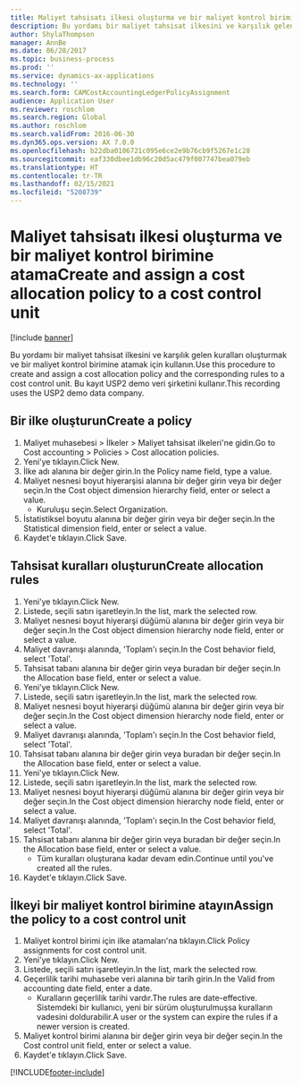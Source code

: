 ```yaml
---
title: Maliyet tahsisatı ilkesi oluşturma ve bir maliyet kontrol birimine atama
description: Bu yordamı bir maliyet tahsisat ilkesini ve karşılık gelen kuralları oluşturmak ve bir maliyet kontrol birimine atamak için kullanın.
author: ShylaThompson
manager: AnnBe
ms.date: 06/28/2017
ms.topic: business-process
ms.prod: ''
ms.service: dynamics-ax-applications
ms.technology: ''
ms.search.form: CAMCostAccountingLedgerPolicyAssignment
audience: Application User
ms.reviewer: roschlom
ms.search.region: Global
ms.author: roschlom
ms.search.validFrom: 2016-06-30
ms.dyn365.ops.version: AX 7.0.0
ms.openlocfilehash: b22dba0106721c095e6ce2e9b76cb9f5267e1c28
ms.sourcegitcommit: eaf330dbee1db96c20d5ac479f007747bea079eb
ms.translationtype: HT
ms.contentlocale: tr-TR
ms.lasthandoff: 02/15/2021
ms.locfileid: "5208739"
---
```

# <a name="create-and-assign-a-cost-allocation-policy-to-a-cost-control-unit"></a><span data-ttu-id="f73c1-103">Maliyet tahsisatı ilkesi oluşturma ve bir maliyet kontrol birimine atama</span><span class="sxs-lookup"><span data-stu-id="f73c1-103">Create and assign a cost allocation policy to a cost control unit</span></span>

[!include [banner](../../includes/banner.md)]

<span data-ttu-id="f73c1-104">Bu yordamı bir maliyet tahsisat ilkesini ve karşılık gelen kuralları oluşturmak ve bir maliyet kontrol birimine atamak için kullanın.</span><span class="sxs-lookup"><span data-stu-id="f73c1-104">Use this procedure to create and assign a cost allocation policy and the corresponding rules to a cost control unit.</span></span> <span data-ttu-id="f73c1-105">Bu kayıt USP2 demo veri şirketini kullanır.</span><span class="sxs-lookup"><span data-stu-id="f73c1-105">This recording uses the USP2 demo data company.</span></span>


## <a name="create-a-policy"></a><span data-ttu-id="f73c1-106">Bir ilke oluşturun</span><span class="sxs-lookup"><span data-stu-id="f73c1-106">Create a policy</span></span>
1. <span data-ttu-id="f73c1-107">Maliyet muhasebesi > İlkeler > Maliyet tahsisat ilkeleri'ne gidin.</span><span class="sxs-lookup"><span data-stu-id="f73c1-107">Go to Cost accounting > Policies > Cost allocation policies.</span></span>
2. <span data-ttu-id="f73c1-108">Yeni'ye tıklayın.</span><span class="sxs-lookup"><span data-stu-id="f73c1-108">Click New.</span></span>
3. <span data-ttu-id="f73c1-109">İlke adı alanına bir değer girin.</span><span class="sxs-lookup"><span data-stu-id="f73c1-109">In the Policy name field, type a value.</span></span>
4. <span data-ttu-id="f73c1-110">Maliyet nesnesi boyut hiyerarşisi alanına bir değer girin veya bir değer seçin.</span><span class="sxs-lookup"><span data-stu-id="f73c1-110">In the Cost object dimension hierarchy field, enter or select a value.</span></span>
    * <span data-ttu-id="f73c1-111">Kuruluşu seçin.</span><span class="sxs-lookup"><span data-stu-id="f73c1-111">Select Organization.</span></span>  
5. <span data-ttu-id="f73c1-112">İstatistiksel boyutu alanına bir değer girin veya bir değer seçin.</span><span class="sxs-lookup"><span data-stu-id="f73c1-112">In the Statistical dimension field, enter or select a value.</span></span>
6. <span data-ttu-id="f73c1-113">Kaydet'e tıklayın.</span><span class="sxs-lookup"><span data-stu-id="f73c1-113">Click Save.</span></span>

## <a name="create-allocation-rules"></a><span data-ttu-id="f73c1-114">Tahsisat kuralları oluşturun</span><span class="sxs-lookup"><span data-stu-id="f73c1-114">Create allocation rules</span></span>
1. <span data-ttu-id="f73c1-115">Yeni'ye tıklayın.</span><span class="sxs-lookup"><span data-stu-id="f73c1-115">Click New.</span></span>
2. <span data-ttu-id="f73c1-116">Listede, seçili satırı işaretleyin.</span><span class="sxs-lookup"><span data-stu-id="f73c1-116">In the list, mark the selected row.</span></span>
3. <span data-ttu-id="f73c1-117">Maliyet nesnesi boyut hiyerarşi düğümü alanına bir değer girin veya bir değer seçin.</span><span class="sxs-lookup"><span data-stu-id="f73c1-117">In the Cost object dimension hierarchy node field, enter or select a value.</span></span>
4. <span data-ttu-id="f73c1-118">Maliyet davranışı alanında, 'Toplam'ı seçin.</span><span class="sxs-lookup"><span data-stu-id="f73c1-118">In the Cost behavior field, select 'Total'.</span></span>
5. <span data-ttu-id="f73c1-119">Tahsisat tabanı alanına bir değer girin veya buradan bir değer seçin.</span><span class="sxs-lookup"><span data-stu-id="f73c1-119">In the Allocation base field, enter or select a value.</span></span>
6. <span data-ttu-id="f73c1-120">Yeni'ye tıklayın.</span><span class="sxs-lookup"><span data-stu-id="f73c1-120">Click New.</span></span>
7. <span data-ttu-id="f73c1-121">Listede, seçili satırı işaretleyin.</span><span class="sxs-lookup"><span data-stu-id="f73c1-121">In the list, mark the selected row.</span></span>
8. <span data-ttu-id="f73c1-122">Maliyet nesnesi boyut hiyerarşi düğümü alanına bir değer girin veya bir değer seçin.</span><span class="sxs-lookup"><span data-stu-id="f73c1-122">In the Cost object dimension hierarchy node field, enter or select a value.</span></span>
9. <span data-ttu-id="f73c1-123">Maliyet davranışı alanında, 'Toplam'ı seçin.</span><span class="sxs-lookup"><span data-stu-id="f73c1-123">In the Cost behavior field, select 'Total'.</span></span>
10. <span data-ttu-id="f73c1-124">Tahsisat tabanı alanına bir değer girin veya buradan bir değer seçin.</span><span class="sxs-lookup"><span data-stu-id="f73c1-124">In the Allocation base field, enter or select a value.</span></span>
11. <span data-ttu-id="f73c1-125">Yeni'ye tıklayın.</span><span class="sxs-lookup"><span data-stu-id="f73c1-125">Click New.</span></span>
12. <span data-ttu-id="f73c1-126">Listede, seçili satırı işaretleyin.</span><span class="sxs-lookup"><span data-stu-id="f73c1-126">In the list, mark the selected row.</span></span>
13. <span data-ttu-id="f73c1-127">Maliyet nesnesi boyut hiyerarşi düğümü alanına bir değer girin veya bir değer seçin.</span><span class="sxs-lookup"><span data-stu-id="f73c1-127">In the Cost object dimension hierarchy node field, enter or select a value.</span></span>
14. <span data-ttu-id="f73c1-128">Maliyet davranışı alanında, 'Toplam'ı seçin.</span><span class="sxs-lookup"><span data-stu-id="f73c1-128">In the Cost behavior field, select 'Total'.</span></span>
15. <span data-ttu-id="f73c1-129">Tahsisat tabanı alanına bir değer girin veya buradan bir değer seçin.</span><span class="sxs-lookup"><span data-stu-id="f73c1-129">In the Allocation base field, enter or select a value.</span></span>
    * <span data-ttu-id="f73c1-130">Tüm kuralları oluşturana kadar devam edin.</span><span class="sxs-lookup"><span data-stu-id="f73c1-130">Continue until you've created all the rules.</span></span>  
16. <span data-ttu-id="f73c1-131">Kaydet'e tıklayın.</span><span class="sxs-lookup"><span data-stu-id="f73c1-131">Click Save.</span></span>

## <a name="assign-the-policy-to-a-cost-control-unit"></a><span data-ttu-id="f73c1-132">İlkeyi bir maliyet kontrol birimine atayın</span><span class="sxs-lookup"><span data-stu-id="f73c1-132">Assign the policy to a cost control unit</span></span>
1. <span data-ttu-id="f73c1-133">Maliyet kontrol birimi için ilke atamaları'na tıklayın.</span><span class="sxs-lookup"><span data-stu-id="f73c1-133">Click Policy assignments for cost control unit.</span></span>
2. <span data-ttu-id="f73c1-134">Yeni'ye tıklayın.</span><span class="sxs-lookup"><span data-stu-id="f73c1-134">Click New.</span></span>
3. <span data-ttu-id="f73c1-135">Listede, seçili satırı işaretleyin.</span><span class="sxs-lookup"><span data-stu-id="f73c1-135">In the list, mark the selected row.</span></span>
4. <span data-ttu-id="f73c1-136">Geçerlilik tarihi muhasebe veri alanına bir tarih girin.</span><span class="sxs-lookup"><span data-stu-id="f73c1-136">In the Valid from accounting date field, enter a date.</span></span>
    * <span data-ttu-id="f73c1-137">Kuralların geçerlilik tarihi vardır.</span><span class="sxs-lookup"><span data-stu-id="f73c1-137">The rules are date-effective.</span></span> <span data-ttu-id="f73c1-138">Sistemdeki bir kullanıcı, yeni bir sürüm oluşturulmuşsa kuralların vadesini doldurabilir.</span><span class="sxs-lookup"><span data-stu-id="f73c1-138">A user or the system can expire the rules if a newer version is created.</span></span>  
5. <span data-ttu-id="f73c1-139">Maliyet kontrol birimi alanına bir değer girin veya bir değer seçin.</span><span class="sxs-lookup"><span data-stu-id="f73c1-139">In the Cost control unit field, enter or select a value.</span></span>
6. <span data-ttu-id="f73c1-140">Kaydet'e tıklayın.</span><span class="sxs-lookup"><span data-stu-id="f73c1-140">Click Save.</span></span>



[!INCLUDE[footer-include](../../../includes/footer-banner.md)]